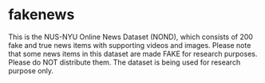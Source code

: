 # fakenews

This is the NUS-NYU Online News Dataset (NOND), which consists of 200 fake and true news items with supporting videos and images. Please note that some news items in this dataset are made FAKE for research purposes. Please do NOT distribute them. The dataset is being used for research purpose only. 
